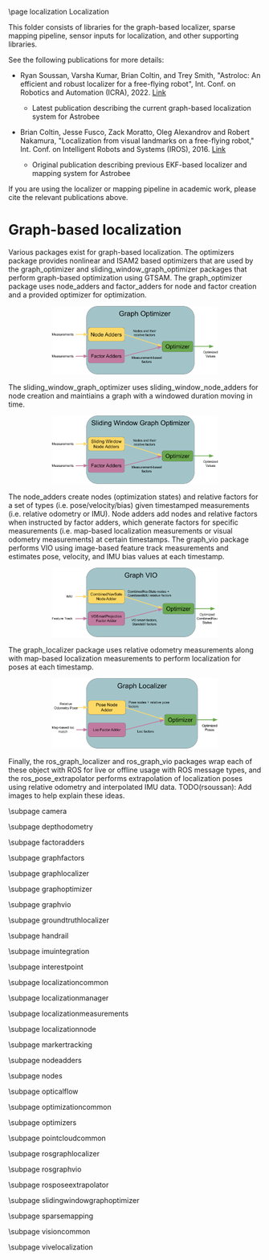 \page localization Localization

This folder consists of libraries for the graph-based localizer, sparse mapping pipeline, sensor inputs for localization, and other supporting libraries. 

See the following publications for more details:
* Ryan Soussan, Varsha Kumar, Brian Coltin, and Trey Smith, "Astroloc: An efficient and robust localizer for a free-flying robot", Int. Conf. on Robotics and Automation (ICRA), 2022. [Link](https://ieeexplore.ieee.org/stamp/stamp.jsp?tp=&arnumber=9811919 "Link")
  * Latest publication describing the current graph-based localization system for Astrobee

* Brian Coltin, Jesse Fusco, Zack Moratto, Oleg Alexandrov and Robert Nakamura, "Localization from visual landmarks on a free-flying robot," Int. Conf. on Intelligent Robots and Systems (IROS), 2016. [Link](https://ieeexplore.ieee.org/stamp/stamp.jsp?tp=&arnumber=7759644 "Link")
  * Original publication describing previous EKF-based localizer and mapping system for Astrobee

If you are using the localizer or mapping pipeline in academic work, please cite the relevant publications above.

# Graph-based localization
Various packages exist for graph-based localization. The optimizers package provides nonlinear and ISAM2 based optimizers that are used by the graph_optimizer and sliding_window_graph_optimizer packages that perform graph-based optimization using GTSAM. 
The graph_optimizer package uses node_adders and factor_adders for node and factor creation and a provided optimizer for optimization.

<p align="center">
<img src="./doc/images/graph_optimizer.png" width="330">
</p>

The sliding_window_graph_optimizer uses sliding_window_node_adders for node creation and maintiains a graph with a windowed duration moving in time. 

<p align="center">
<img src="./doc/images/sliding_window_graph_optimizer.png" width="330">
</p>

The node_adders create nodes (optimization states) and relative factors for a set of types (i.e. pose/velocity/bias) given timestamped measurements (i.e. relative odometry or IMU). 
Node adders add nodes and relative factors when instructed by factor adders, which generate factors for specific measurements (i.e. map-based localization measurements or visual odometry measurements) at certain timestamps.
The graph_vio package performs VIO using image-based feature track measurements and estimates pose, velocity, and IMU bias values at each timestamp.

<p align="center">
<img src="./doc/images/graph_vio.png" width="330">
</p>

The graph_localizer package uses relative odometry measurements along with map-based localization measurements to perform localization for poses at each timestamp.


<p align="center">
<img src="./doc/images/graph_localizer.png" width="330">
</p>


Finally, the ros_graph_localizer and ros_graph_vio packages wrap each of these object with ROS for live or offline usage with ROS message types, and the ros_pose_extrapolator performs extrapolation of localization poses using relative odometry and interpolated IMU data.
TODO(rsoussan): Add images to help explain these ideas.

\subpage camera

\subpage depthodometry

\subpage factoradders 

\subpage graphfactors

\subpage graphlocalizer

\subpage graphoptimizer

\subpage graphvio

\subpage groundtruthlocalizer

\subpage handrail

\subpage imuintegration

\subpage interestpoint

\subpage localizationcommon

\subpage localizationmanager

\subpage localizationmeasurements

\subpage localizationnode

\subpage markertracking

\subpage nodeadders

\subpage nodes

\subpage opticalflow

\subpage optimizationcommon 

\subpage optimizers 

\subpage pointcloudcommon 

\subpage rosgraphlocalizer 

\subpage rosgraphvio 

\subpage rosposeextrapolator 

\subpage slidingwindowgraphoptimizer 

\subpage sparsemapping

\subpage visioncommon 

\subpage vivelocalization
